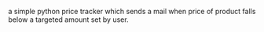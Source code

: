 a simple python price tracker which sends a mail when price of product falls below a targeted amount set by user.
